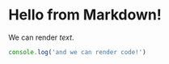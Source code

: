 # Hello from Markdown!

We can render *text*.

```javascript
console.log('and we can render code!')
```